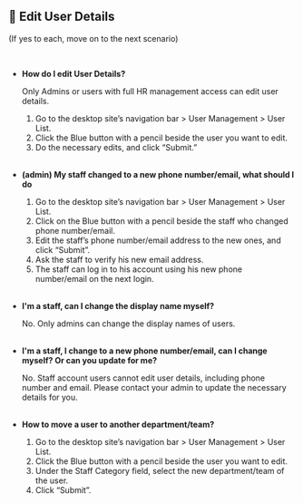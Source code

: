 
## 🔑 Edit User Details
<aside>
(If yes to each, move on to the next scenario)
    
<br> <!-- Adding one line space -->

- **How do I edit User Details?**<br>

  Only Admins or users with full HR management access can edit user details.<br>
  
  1. Go to the desktop site’s navigation bar > User Management > User List.<br>
  2. Click the Blue button with a pencil beside the user you want to edit.<br>
  3. Do the necessary edits, and click “Submit.”<br><br>

- **(admin) My staff changed to a new phone number/email, what should I do**<br>

  1. Go to the desktop site’s navigation bar > User Management > User List.<br>
  2. Click on the Blue button with a pencil beside the staff who changed phone number/email.<br>
  3. Edit the staff’s phone number/email address to the new ones, and click “Submit”.<br>
  4. Ask the staff to verify his new email address.<br>
  5. The staff can log in to his account using his new phone number/email on the next login.<br><br>

- **I'm a staff, can I change the display name myself?**<br>

  No. Only admins can change the display names of users.<br><br>

- **I'm a staff, I change to a new phone number/email, can I change myself? Or can you update for me?**<br>

  No. Staff account users cannot edit user details, including phone number and email. Please contact your admin to update the necessary details for you.<br><br>

- **How to move a user to another department/team?**<br>

  1. Go to the desktop site’s navigation bar > User Management > User List.<br>
  2. Click the Blue button with a pencil beside the user you want to edit.<br>
  3. Under the Staff Category field, select the new department/team of the user.<br>
  4. Click “Submit”.<br>


</aside>
